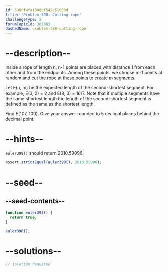 ```yaml
---
id: 5900f4fa1000cf542c51000d
title: 'Problem 398: Cutting rope'
challengeType: 5
forumTopicId: 302063
dashedName: problem-398-cutting-rope
---
```


# --description--

Inside a rope of length n, n-1 points are placed with distance 1 from each other and from the endpoints. Among these points, we choose m-1 points at random and cut the rope at these points to create m segments.

Let E(n, m) be the expected length of the second-shortest segment. For example, E(3, 2) = 2 and E(8, 3) = 16/7. Note that if multiple segments have the same shortest length the length of the second-shortest segment is defined as the same as the shortest length.

Find E(107, 100). Give your answer rounded to 5 decimal places behind the decimal point.

# --hints--

`euler398()` should return 2010.59096.

```js
assert.strictEqual(euler398(), 2010.59096);
```

# --seed--

## --seed-contents--

```js
function euler398() {
  return true;
}

euler398();
```

# --solutions--

```js
// solution required
```
